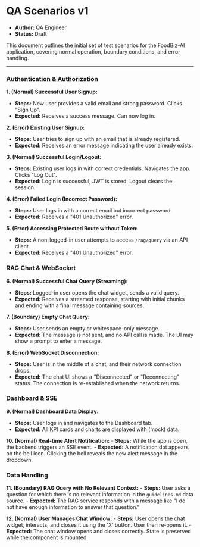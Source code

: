# QA Scenarios v1

- **Author:** QA Engineer
- **Status:** Draft

This document outlines the initial set of test scenarios for the FoodBiz-AI application, covering normal operation, boundary conditions, and error handling.

--- 

### Authentication & Authorization

**1. (Normal) Successful User Signup:**
   - **Steps:** New user provides a valid email and strong password. Clicks "Sign Up".
   - **Expected:** Receives a success message. Can now log in.

**2. (Error) Existing User Signup:**
   - **Steps:** User tries to sign up with an email that is already registered.
   - **Expected:** Receives an error message indicating the user already exists.

**3. (Normal) Successful Login/Logout:**
   - **Steps:** Existing user logs in with correct credentials. Navigates the app. Clicks "Log Out".
   - **Expected:** Login is successful, JWT is stored. Logout clears the session.

**4. (Error) Failed Login (Incorrect Password):**
   - **Steps:** User logs in with a correct email but incorrect password.
   - **Expected:** Receives a "401 Unauthorized" error.

**5. (Error) Accessing Protected Route without Token:**
   - **Steps:** A non-logged-in user attempts to access `/rag/query` via an API client.
   - **Expected:** Receives a "401 Unauthorized" error.

### RAG Chat & WebSocket

**6. (Normal) Successful Chat Query (Streaming):**
   - **Steps:** Logged-in user opens the chat widget, sends a valid query.
   - **Expected:** Receives a streamed response, starting with initial chunks and ending with a final message containing sources.

**7. (Boundary) Empty Chat Query:**
   - **Steps:** User sends an empty or whitespace-only message.
   - **Expected:** The message is not sent, and no API call is made. The UI may show a prompt to enter a message.

**8. (Error) WebSocket Disconnection:**
   - **Steps:** User is in the middle of a chat, and their network connection drops.
   - **Expected:** The chat UI shows a "Disconnected" or "Reconnecting" status. The connection is re-established when the network returns.

### Dashboard & SSE

**9. (Normal) Dashboard Data Display:**
   - **Steps:** User logs in and navigates to the Dashboard tab.
   - **Expected:** All KPI cards and charts are displayed with (mock) data.

**10. (Normal) Real-time Alert Notification:**
    - **Steps:** While the app is open, the backend triggers an SSE event.
    - **Expected:** A notification dot appears on the bell icon. Clicking the bell reveals the new alert message in the dropdown.

### Data Handling

**11. (Boundary) RAG Query with No Relevant Context:**
    - **Steps:** User asks a question for which there is no relevant information in the `guidelines.md` data source.
    - **Expected:** The RAG service responds with a message like "I do not have enough information to answer that question."

**12. (Normal) User Manages Chat Window:**
    - **Steps:** User opens the chat widget, interacts, and closes it using the 'X' button. User then re-opens it.
    - **Expected:** The chat window opens and closes correctly. State is preserved while the component is mounted.
